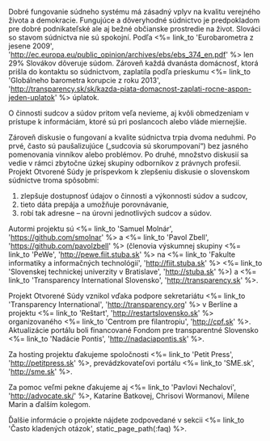 Dobré fungovanie súdneho systému má zásadný vplyv na kvalitu verejného života
a demokracie. Fungujúce a dôveryhodné súdnictvo je predpokladom pre dobré
podnikateľské ale aj bežné občianske prostredie na život. Slováci so stavom
súdnictva nie sú spokojní. Podľa <%= link_to 'Eurobarometra z jesene 2009', 'http://ec.europa.eu/public_opinion/archives/ebs/ebs_374_en.pdf' %> 
len 29% Slovákov dôveruje súdom. Zároveň každá dvanásta domácnosť, ktorá
prišla do kontaktu so súdnictvom, zaplatila podľa prieskumu
<%= link_to 'Globálneho barometra korupcie z roku 2013', 'http://transparency.sk/sk/kazda-piata-domacnost-zaplati-rocne-aspon-jeden-uplatok' %>
úplatok. 

O činnosti sudcov a súdov pritom veľa nevieme, aj kvôli obmedzeniam v prístupe
k informáciám, ktoré sú pri poslancoch alebo vláde miernejšie.  

Zároveň diskusie o fungovaní a kvalite súdnictva trpia dvoma neduhmi. Po prvé,
často sú paušalizujúce („sudcovia sú skorumpovaní“) bez jasného pomenovania
vinníkov alebo problémov. Po druhé, množstvo diskusií sa vedie v rámci
zbytočne úzkej skupiny odborníkov z právnych profesií. Projekt Otvorené Súdy
je príspevkom k zlepšeniu diskusie o slovenskom súdnictve troma spôsobmi:

1. zlepšuje dostupnosť údajov o činnosti a výkonnosti súdov a sudcov, 
2. tieto dáta prepája a umožňuje porovnávanie,
3. robí tak adresne – na úrovni jednotlivých sudcov a súdov.

Autormi projektu sú
<%= link_to 'Samuel Molnár', 'https://github.com/smolnar' %> a
<%= link_to 'Pavol Zbell', 'https://github.com/pavolzbell' %>
(členovia výskumnej skupiny <%= link_to 'PeWe', 'http://pewe.fiit.stuba.sk' %> na
<%= link_to 'Fakulte informatiky a informačných technológií', 'http://fiit.stuba.sk' %>
<%= link_to 'Slovenskej technickej univerzity v Bratislave', 'http://stuba.sk' %>) a
<%= link_to 'Transparency International Slovensko', 'http://transparency.sk' %>.

Projekt Otvorené Súdy vznikol vďaka podpore sekretariátu
<%= link_to 'Transparency International', 'http://transparency.org' %>
v Berlíne a projektu <%= link_to 'Reštart', 'http://restartslovensko.sk' %>
organizovaného <%= link_to 'Centrom pre filantropiu', 'http://cpf.sk' %>.
Aktualizácie portálu boli financované Fondom pre transparentné Slovensko
<%= link_to 'Nadácie Pontis', 'http://nadaciapontis.sk' %>.

Za hosting projektu ďakujeme spoločnosti
<%= link_to 'Petit Press', 'http://petitpress.sk' %>,
prevádzkovateľovi portálu <%= link_to 'SME.sk', 'http://sme.sk' %>.

Za pomoc veľmi pekne ďakujeme aj
<%= link_to 'Pavlovi Nechalovi', 'http://advocate.sk/' %>,
Kataríne Batkovej, Chrisovi Wormanovi, Milene Marin a ďalším kolegom.

Ďalšie informácie o projekte nájdete zodpovedané v sekcii
<%= link_to 'Často kladených otázok', static_page_path(:faq) %>.
